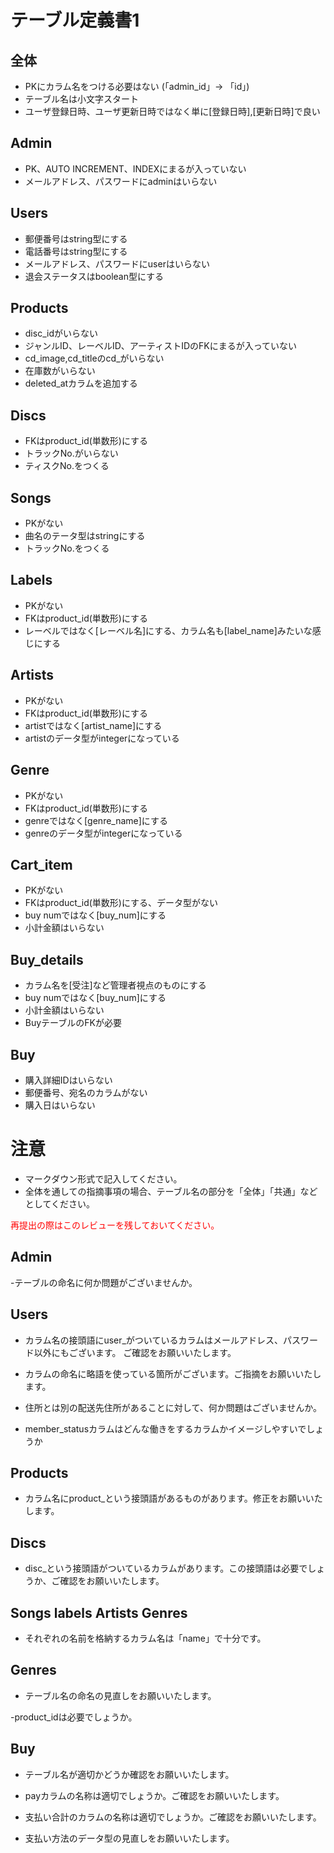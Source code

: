 # テーブル定義書1
## 全体
- PKにカラム名をつける必要はない (「admin_id」→ 「id」)
- テーブル名は小文字スタート
- ユーザ登録日時、ユーザ更新日時ではなく単に[登録日時],[更新日時]で良い

## Admin
- PK、AUTO INCREMENT、INDEXにまるが入っていない
- メールアドレス、パスワードにadminはいらない

## Users
- 郵便番号はstring型にする
- 電話番号はstring型にする
- メールアドレス、パスワードにuserはいらない
- 退会ステータスはboolean型にする

## Products
- disc_idがいらない
- ジャンルID、レーベルID、アーティストIDのFKにまるが入っていない
- cd_image,cd_titleのcd_がいらない
- 在庫数がいらない
- deleted_atカラムを追加する

## Discs
- FKはproduct_id(単数形)にする
- トラックNo.がいらない
- ティスクNo.をつくる

## Songs
- PKがない
- 曲名のテータ型はstringにする
- トラックNo.をつくる

## Labels
- PKがない
- FKはproduct_id(単数形)にする
- レーベルではなく[レーベル名]にする、カラム名も[label_name]みたいな感じにする

## Artists
- PKがない
- FKはproduct_id(単数形)にする
- artistではなく[artist_name]にする
- artistのデータ型がintegerになっている

## Genre
- PKがない
- FKはproduct_id(単数形)にする
- genreではなく[genre_name]にする
- genreのデータ型がintegerになっている

## Cart_item
- PKがない
- FKはproduct_id(単数形)にする、データ型がない
- buy numではなく[buy_num]にする
- 小計金額はいらない

## Buy_details
- カラム名を[受注]など管理者視点のものにする
- buy numではなく[buy_num]にする
- 小計金額はいらない
- BuyテーブルのFKが必要


## Buy
- 購入詳細IDはいらない
- 郵便番号、宛名のカラムがない
- 購入日はいらない


# 注意
* マークダウン形式で記入してください。
* 全体を通しての指摘事項の場合、テーブル名の部分を「全体」「共通」などとしてください。

<font color="Red">再提出の際はこのレビューを残しておいてください。</font>

## Admin
-テーブルの命名に何か問題がございませんか。

## Users
- カラム名の接頭語にuser_がついているカラムはメールアドレス、パスワード以外にもございます。
ご確認をお願いいたします。

- カラムの命名に略語を使っている箇所がございます。ご指摘をお願いいたします。

- 住所とは別の配送先住所があることに対して、何か問題はございませんか。

- member_statusカラムはどんな働きをするカラムかイメージしやすいでしょうか

## Products
- カラム名にproduct_という接頭語があるものがあります。修正をお願いいたします。

## Discs
- disc_という接頭語がついているカラムがあります。この接頭語は必要でしょうか、ご確認をお願いいたします。

## Songs labels Artists Genres
- それぞれの名前を格納するカラム名は「name」で十分です。

## Genres
- テーブル名の命名の見直しをお願いいたします。

-product_idは必要でしょうか。

## Buy
- テーブル名が適切かどうか確認をお願いいたします。

- payカラムの名称は適切でしょうか。ご確認をお願いいたします。

- 支払い合計のカラムの名称は適切でしょうか。ご確認をお願いいたします。

- 支払い方法のデータ型の見直しをお願いいたします。

